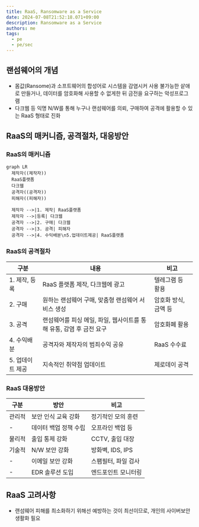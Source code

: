 ```yaml
---
title: RaaS, Ransomware as a Service
date: 2024-07-08T21:52:18.071+09:00
description: Ransomware as a Service
authors: me
tags: 
  - pe
  - pe/sec 
---
```


## 랜섬웨어의 개념

- 몸값(Ransome)과 소프트웨어의 합성어로 시스템을 감염시커 사용 불가능한 샅애로 만들거나, 데이터를 암호화해 사용할 수 없게한 뒤 금전을 요구하는 악성프로그램
- 다크웹 등 익명 N/W를 통해 누구나 랜섬웨어를 의뢰, 구매하여 공격에 활용할 수 있는 RaaS 형태로 진화

## RaaS의 매커니즘, 공격절차, 대응방안

### RaaS의 매커니즘

```mermaid
graph LR
  제작자((제작자))
  RaaS플랫폼
  다크웹
  공격자((공격자))
  피해자((피해자))

  제작자 -->|1. 제작| RaaS플랫폼
  제작자 -->|등록| 다크웹
  공격자 -->|2. 구매| 다크웹
  공격자 -->|3. 공격| 피해자
  공격자 -->|4. 수익배분\n5.업데이트제공| RaaS플랫폼
```

### RaaS의 공격절차

| 구분 | 내용 | 비고 |
| --- | --- | --- |
| 1. 제작, 등록 | RaaS 플랫폼 제작, 다크웹에 광고 | 텔레그램 등 활용 |
| 2. 구매 | 원하는 랜섬웨어 구매, 맞춤형 랜섬웨어 서비스 생성 | 암호화 방식, 금액 등 |
| 3. 공격 | 랜섬웨어를 피싱 메일, 파일, 웹사이트를 통해 유통, 감염 후 금전 요구 | 암호화폐 활용 |
| 4. 수익배분 | 공격자와 제작자의 범죄수익 공유 | RaaS 수수료 |
| 5. 업데이트 제공 | 지속적인 취약점 업데이트 | 제로데이 공격 |

### RaaS 대응방안

| 구분 | 방안 | 비고 |
| --- | --- | --- |
| 관리적 | 보안 인식 교육 강화 | 정기적인 모의 훈련 |
| - | 데이터 백업 정책 수립 | 오프라인 백업 등 |
| 물리적 | 출입 통제 강화 | CCTV, 출입 대장 |
| 기술적 | N/W 보안 강화 | 방화벽, IDS, IPS |
| - | 이메일 보안 강화 | 스팸필터, 파일 검사 |
| - | EDR 솔루션 도입 | 엔드포인트 모니터링 |

## RaaS 고려사항

- 랜섬웨어 피해를 최소화하기 위해선 예방하는 것이 최선이므로, 개인의 사이버보안 생활화 필요
